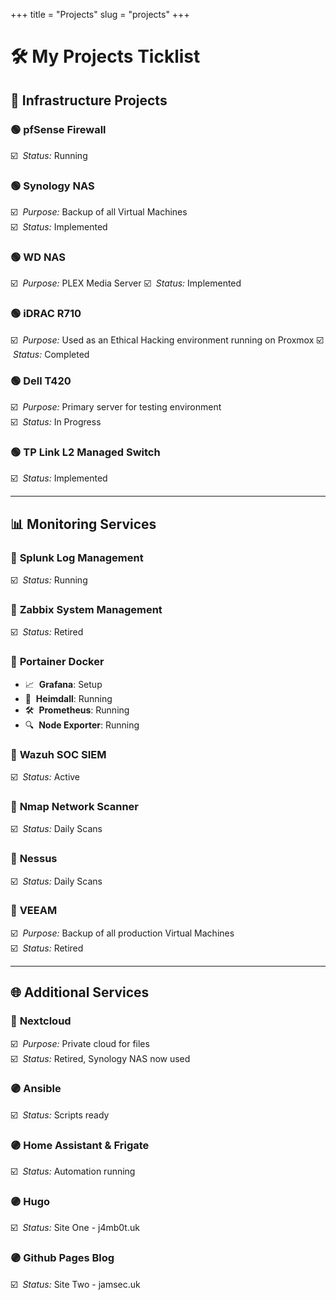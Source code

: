 +++
title = "Projects"
slug = "projects"
+++

# 🛠️ **My Projects Ticklist**

## 🔧 **Infrastructure Projects**

### 🟢 **pfSense Firewall**  
☑️ &nbsp;*Status:* Running

### 🟢 **Synology NAS**  
☑️ &nbsp;*Purpose:* Backup of all Virtual Machines  
☑️ &nbsp;*Status:* Implemented

### 🟢 **WD NAS**  
☑️ &nbsp;*Purpose:* PLEX Media Server
☑️ &nbsp;*Status:* Implemented

### 🟢 **iDRAC R710**  
☑️ &nbsp;*Purpose:* Used as an Ethical Hacking environment running on Proxmox 
☑️ &nbsp;*Status:* Completed

### 🟢 **Dell T420**  
☑️ &nbsp;*Purpose:* Primary server for testing environment  
☑️ &nbsp;*Status:* In Progress

### 🟢 **TP Link L2 Managed Switch**  
☑️ &nbsp;*Status:* Implemented

---

## 📊 **Monitoring Services**

### 🔵 **Splunk Log Management**  
☑️ &nbsp;*Status:* Running

### 🔴 **Zabbix System Management**  
☑️ &nbsp;*Status:* Retired

### 🔵 **Portainer Docker**  
- 📈 &nbsp;**Grafana**: Setup  
- 🚀 &nbsp;**Heimdall**: Running  
- 🛠️ &nbsp;**Prometheus**: Running  
- 🔍 &nbsp;**Node Exporter**: Running

### 🔵 **Wazuh SOC SIEM**  
☑️ &nbsp;*Status:* Active

### 🔵 **Nmap Network Scanner**  
☑️ &nbsp;*Status:* Daily Scans

### 🔵 **Nessus**  
☑️ &nbsp;*Status:* Daily Scans

### 🔴 **VEEAM**  
☑️ &nbsp;*Purpose:* Backup of all production Virtual Machines  
☑️ &nbsp;*Status:* Retired

---

## 🌐 **Additional Services**

### 🔴 **Nextcloud**  
☑️ &nbsp;*Purpose:* Private cloud for files  
☑️ &nbsp;*Status:* Retired, Synology NAS now used

### 🟣 **Ansible**  
☑️ &nbsp;*Status:* Scripts ready

### 🟣 **Home Assistant & Frigate**  
☑️ &nbsp;*Status:* Automation running

### 🟣 **Hugo**  
☑️ &nbsp;*Status:* Site One - j4mb0t.uk

### 🟣 **Github Pages Blog**           
☑️ &nbsp;*Status:* Site Two - jamsec.uk
